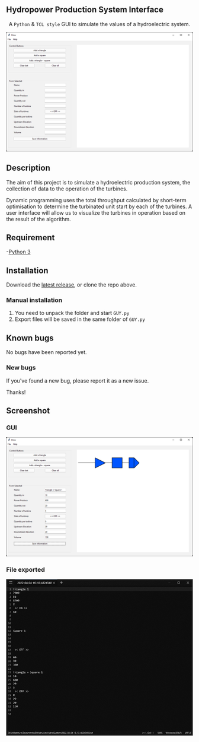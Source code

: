 ## Hydropower Production System Interface

<p align="center">A <code>Python</code> & <code>TCL style</code> GUI to simulate the values of a hydroelectric system.</p>

![Preview](githubpreview/preview.png)

## Description

The aim of this project is to simulate a hydroelectric production system, the collection of data to the operation of the turbines.


Dynamic programming uses the total throughput calculated by short-term optimisation to determine the turbinated unit start by each of the turbines. A user interface will allow us to visualize the turbines in operation based on the result of the algorithm.

## Requirement

-[Python 3](https://www.python.org/downloads/)

## Installation

Download the [latest release](https://github.com/JulesCtn/JulesHydroQuebec/releases/), or clone the repo above.


### Manual installation

1. You need to unpack the folder and start <code>GUY.py</code>
2. Export files will be saved in the same folder of <code>GUY.py</code>


## Known bugs

No bugs have been reported yet.

### New bugs

If you've found a new bug, please report it as a new issue.

Thanks!

## Screenshot

### GUI
![Preview](githubpreview/preview-simulation.png)


### File exported
![Preview](githubpreview/preview-export.png)

